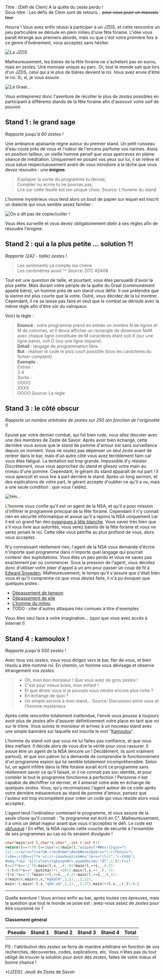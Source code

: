 Titre : [Défi de Clem] A la quête du zeste perdu !  
Sous-titre : Les défis de Clem sont de retours... ~~pour vous jouer un mauvais tour~~

Hourra ! Vous avez enfin réussi à participer à un JZDS, et cette rencontre un peu particulière se déroule en plein milieu d'une fête foraine. L'idée vous paraît étrange aux premiers abords, mais vu que c'est votre première fois à ce genre d'événement, vous acceptez sans hésiter.

![La JZDS](https://pixabay.com/static/uploads/photo/2013/11/28/09/57/people-219806_960_720.jpg)

Malheureusement, les bières de la fête foraine ne s'achètent pas en euros, mais en *zestes*. Une monnaie unique au parc. Or, tout le monde sait que lors d'un JZDS, celui qui a le plus de bières devient le roi. Vous avez envie d'être le roi. Si, si, je vous assure.

![Le Graal...](https://pixabay.com/static/uploads/photo/2013/10/23/09/04/beer-199650_960_720.jpg)

Vous entreprenez donc l'aventure de récolter le plus de *zestes* possibles en participant à différents stands de la fête foraine afin d'assouvir votre soif de pouvoir.

## Stand 1 : le grand sage
*Rapporte jusqu'à 60 zestes !*

Une ambiance apaisante règne autour du premier stand. Un petit ruisseau d'eau coule près de vous et l'odeur de l'encens parfume vos narines. Assis en position tailleur, un vieille homme pensif que vous apercevez en pleine séance de méditation. Uniquement en posant vos yeux sur lui, il se relève et vous salue respectueusement avant de vous introduire à la tâche que vous devez résoudre : une **énigme**.

> Expliquer la sortie du programme tu devras,  
> Compiler ou écrire tu ne pourras pas,  
> Lire sur cette feuille est ton unique choix.
Source: L'homme du stand

L'homme mystérieux vous tend alors un bout de papier sur lequel est inscrit un dialecte qui vous semble assez familier :

![On a dit pas de copier/coller !](https://raw.githubusercontent.com/napnac/zds-prog/master/puzzles/original_post/code_stand1.png)

Vous êtes surveillé et vous devez obligatoirement obéir à ses règles afin de résoudre l'énigme.

## Stand 2 : qui a la plus petite ... solution ?!
*Rapporte (242 - taille) zestes !*

> <Adam> Les sentiments ça compte ma chérie  
> <Cassandra> Les centimètres aussi ^^
Source: DTC #2408

Tout est une question de taille, et pourtant, vous êtes persuadé d'avoir la plus petite. Mais durant votre périple de la quête du Graal (communément appelé bière), un homme près de son stand vous défie. Il ose prétendre que la sienne est plus courte que la votre. Outré, vous décidez de la lui montrer. Cependant, il ne se laisse pas faire et veut que le combat se déroule avec la même règle afin d'être sûr du vainqueur.

Voici la règle :

> **Enoncé** : votre programme prend en entrée un nombre N de lignes et M de colonnes, et il devra afficher un rectangle de dimension NxM avec chaque ligne constituée de M caractères étant soit X (sur une ligne paire), soit O (sur une ligne impaire).  
> **Détail** : langage de programmation libre.  
> **But** : réaliser le code le plus court possible (tous les caractères du fichier comptent)  
> **Exemple** :  
> *Entrée* :  
> 3 4  
> *Sortie* :  
> OOOO  
> XXXX  
> OOOO
Source: La règle

## Stand 3 : le côté obscur
*Rapporte un nombre arbitraire de zestes sur 250 (en fonction de l'originalité !)*

Epuisé par votre dernier combat, qui fut bien rude, vous allez discuter avec une des membres de Zeste de Savoir. Après avoir bien échangé, cette dernière vous avoue que le stand de pomme d'amour est sans surveillance depuis un moment. Vous ne voulez pas dépenser un seul *zeste* avant de rentrer dans le bar, mais d'un autre côté vous avez terriblement faim car vous êtes fatigué. La tentation est trop grande. Impossible d'y résister. Discrètement, vous vous approchez du stand et glissez votre main au niveau d'une pomme. Cependant, le gérant du stand apparaît de nul part ! Il vous aperçoit et vous tire à part derrière le stand. Après un long sermon, et des explications de votre part, le gérant accepte d'oublier ce qu'il a vu, mais a une seule condition : que vous l'aidiez.

![Hm...](https://pixabay.com/static/uploads/photo/2015/12/12/14/01/love-apples-1089524_960_720.jpg)

L'homme vous confie qu'il est un agent de la NSA, et qu'il a pour mission d'infiltrer le programme principal de la fête foraine. Cependant il n'y connait rien en sécurité informatique et avoue qu'il a rejoins la NSA uniquement car il est un grand fan des [pygargues à tête blanche](https://fr.wikipedia.org/wiki/Pygargue_%C3%A0_t%C3%AAte_blanche). Vous savez très bien que s'il vous livre aux autorités, vous serez bannis de la fête foraine et vous ne serez jamais le roi. Cette idée vous pétrifie au plus profond de vous, alors vous acceptez.

N'y connaissant réellement rien, l'agent de la NSA vous demande d'écrire n'importe quel programme dans n'importe quel langage qui pourrait contenir des exploitations. Vous êtes un peu perdu et vous ne savez pas exactement par où commencer. Sous la pression de l'agent, vous décidez donc d'utiliser votre joker d'appel à un ami pour passer un coup de fil à [Edward Snowden](https://fr.wikipedia.org/wiki/Edward_Snowden). Malheureusement, le temps qu'il s'assure que c'était bien vous et qu'il comprenne ce que vous deviez faire, il n'a pu évoquer que quelques pistes :

- [Dépassement de tampon](https://fr.wikipedia.org/wiki/D%C3%A9passement_de_tampon)
- [Dépassement de pile](https://fr.wikipedia.org/wiki/D%C3%A9passement_de_pile)
- [L'homme du milieu](https://fr.wikipedia.org/wiki/Attaque_de_l'homme_du_milieu)
- TODO : citer d'autres attaques très connues à titre d'exemples

Vous êtes seul face à votre imagination... (quoi que vous avez accès à Internet !)

## Stand 4 : kamoulox !
*Rapporte jusqu'à 500 zestes !*

Avec tous vos *zestes*, vous vous dirigez vers le bar, fier de vous, et bien résolu a être nommé roi. En chemin, un homme vous dévisage et observe étrangement vos *zestes*.

> - Oh, mon bon monsieur ! Que vous avez de gros zestes !
> - C'est pour mieux boire, mon enfant !
> - Et que diriez-vous si je pouvais vous rendre encore plus riche ?
> - En échange de quoi ?
> - Un simple service à mon stand...
Source: Discussion entre vous et l'homme mystérieux

Après cette rencontre totalement inattendue, l'envie vous pousse à toujours avoir plus de *zestes* afin d'assurer définitivement votre place en tant que roi sur le trône. Vous suivez le monsieur et arrivez à un nouveau stand avec une simple bannière sur laquelle est inscrite le mot "[Kamoulox](https://fr.wikipedia.org/wiki/Kamoulox)".

L'homme du stand voit que vous ne lui faites pas confiance, et que vous êtes méfiant. Il décide alors de vous dire la vérité pour vous rassurer. Il avoue être un agent de la NSA (encore un ! Décidément, ils sont vraiment partout), et que son patron lui a demandé de comprendre le fonctionnement d'un programme espion qui lui semble totalement incompréhensible. Selon lui, un agent infiltré dans la fête foraine aurait écrit ce programme sans réellement savoir ce qu'il faisait, or il ne connait pas son identité, et pour combler le tout le programme fonctionne à perfection ! Personne n'est capable de déchiffrer ce dernier, et il aimerait votre aide en échange de quelques *zestes*. Vous, qu'y reconnaissez l'agent auteur de ce code après votre dernière mésaventure au stand de pomme d'amour, pensez que l'auteur est trop incompétent pour créer un code qui vous résiste alors vous acceptez.

L'agent tend l'ordinateur contenant le programme, et vous assure de la seule chose qu'il connait : "le programme est écrit en C". Malheureusement, il a omis un détail majeur avant que vous n'acceptiez le défi. Le code est [obfusqué](http://cyberzoide.developpez.com/securite/obfuscation/) ! En effet, la NSA rajoute cette couche de sécurité à l'ensemble de ses programmes au cas où ils seraient divulgués !

```c
char*main(int l,char*s,char*_,int r,int t){
return(l==7)?0:l==1&&r!=1?main(l,"wzqzmv{*##bv/{}qzv=*\
|v|:;r/az~v=*|ve*&#;r/m|#vbm*|#evb#evez@zm~v=*|;r/tbnzv=*\
|v$m=;r/@b=v{**e`=z;r/~zaavbva}zvb#ev'|m~v=*|lr/","r~{nb@:\
#wmq;*=&z`'$}t|vlea\ntgkaspnNrv,oywebhcimu !dl",1,t):r>1?
t>=3?*s=='/'?8:main(l,s,_,r,-9)?main(l,++s,_,r,3):
-4:t<0?*s==*_?putchar(*(_+26)):main(l,s,++_,r,-7):
!l?s:*s=='/'?main(++l,++s,_,r,2):main(l,++s,_,r,1):
r?main(0,main(0,s,"mqk@]0",2,1),_,2,12),
main(-l,main(-l,s,"qkK~z@",2,2),_,2,27),main(++l,s,_,r,t):8;}
```

---

Quelle aventure ! Vous arrivez enfin au bar, après toutes ces épreuves, mais la question que tout le monde se pose est : avez-vous assez de *zestes* pour être couronné roi ?

#### Classement général

| Pseudo | Stand 1 | Stand 2 | Stand 3 | Stand 4 | Total |
| ------ | ------- | ------- | ------- | ------- | ----- |
| | | | | |

PS : l'attribution des *zestes* se ferra de manière arbitraire en fonction de vos recherches, découvertes, codes, explications, etc. Vous n'êtes pas du tout obligé de trouver la solution pour avoir des *zestes*, faites de votre mieux et bonne chance !

*[JZDS]: Jeudi de Zeste de Savoir
